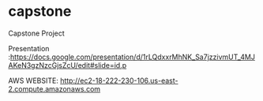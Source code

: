 # capstone
Capstone Project

Presentation :https://docs.google.com/presentation/d/1rLQdxxrMhNK_Sa7jzzivmUT_4MJAKeN3gzNzcGjsZcU/edit#slide=id.p

AWS WEBSITE: http://ec2-18-222-230-106.us-east-2.compute.amazonaws.com